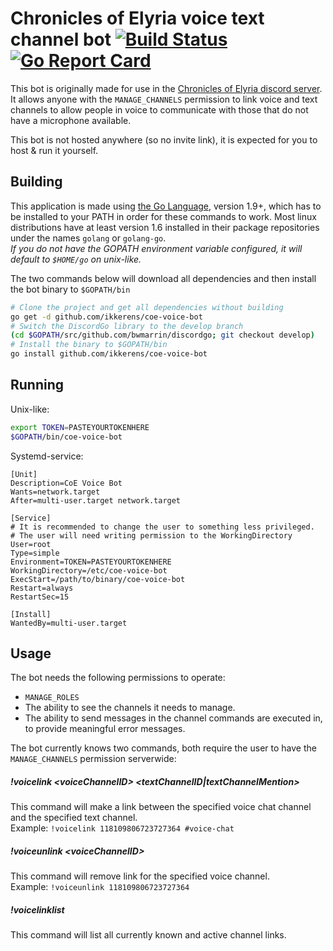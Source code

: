 # Chronicles of Elyria voice text channel bot [![Build Status](https://travis-ci.org/ikkerens/coe-voice-bot.svg?branch=master)](https://travis-ci.org/ikkerens/coe-voice-bot) [![Go Report Card](https://goreportcard.com/badge/github.com/ikkerens/coe-voice-bot)](https://goreportcard.com/report/github.com/ikkerens/coe-voice-bot) 

This bot is originally made for use in the [Chronicles of Elyria discord server](https://discord.gg/chroniclesofelyria).  
It allows anyone with the `MANAGE_CHANNELS` permission to link voice and text channels to allow people in voice to
communicate with those that do not have a microphone available.

This bot is not hosted anywhere (so no invite link), it is expected for you to host & run it yourself.

## Building
This application is made using [the Go Language](https://golang.org/), version 1.9+, which has to be installed to your PATH in order for these commands to work.
Most linux distributions have at least version 1.6 installed in their package repositories under the names `golang` or `golang-go`.  
*If you do not have the GOPATH environment variable configured, it will default to `$HOME/go` on unix-like.*

The two commands below will download all dependencies and then install the bot binary to `$GOPATH/bin`
```sh
# Clone the project and get all dependencies without building
go get -d github.com/ikkerens/coe-voice-bot
# Switch the DiscordGo library to the develop branch
(cd $GOPATH/src/github.com/bwmarrin/discordgo; git checkout develop)
# Install the binary to $GOPATH/bin
go install github.com/ikkerens/coe-voice-bot
```

## Running
Unix-like:
```sh
export TOKEN=PASTEYOURTOKENHERE
$GOPATH/bin/coe-voice-bot
```

Systemd-service:
```
[Unit]
Description=CoE Voice Bot
Wants=network.target
After=multi-user.target network.target

[Service]
# It is recommended to change the user to something less privileged.
# The user will need writing permission to the WorkingDirectory
User=root
Type=simple
Environment=TOKEN=PASTEYOURTOKENHERE
WorkingDirectory=/etc/coe-voice-bot
ExecStart=/path/to/binary/coe-voice-bot
Restart=always
RestartSec=15

[Install]
WantedBy=multi-user.target
```

## Usage
The bot needs the following permissions to operate:
* `MANAGE_ROLES`
* The ability to see the channels it needs to manage.
* The ability to send messages in the channel commands are executed in, to provide meaningful error messages.

The bot currently knows two commands, both require the user to have the `MANAGE_CHANNELS` permission serverwide:

##### !voicelink \<voiceChannelID> <textChannelID|textChannelMention>
This command will make a link between the specified voice chat channel and the specified text channel.  
Example: `!voicelink 118109806723727364 #voice-chat`

##### !voiceunlink \<voiceChannelID>
This command will remove link for the specified voice channel.  
Example: `!voiceunlink 118109806723727364`

##### !voicelinklist
This command will list all currently known and active channel links.